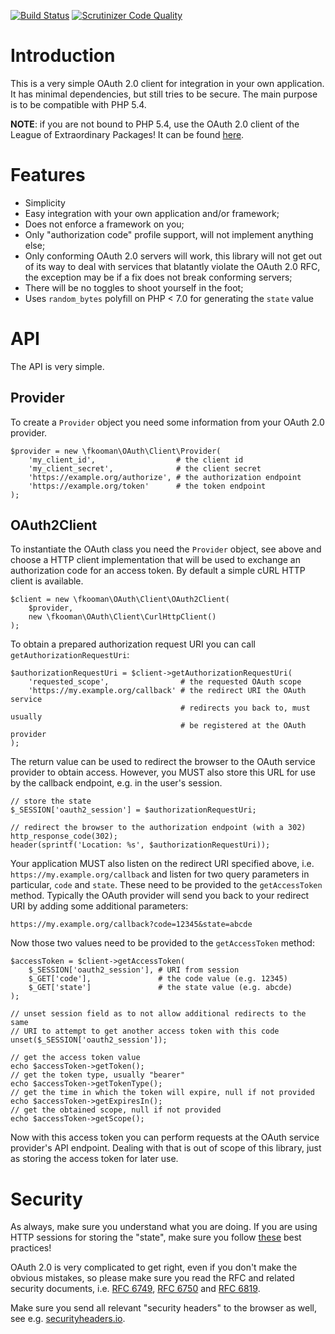 [![Build Status](https://travis-ci.org/fkooman/php-oauth2-client.svg?branch=master)](https://travis-ci.org/fkooman/php-oauth2-client)
[![Scrutinizer Code Quality](https://scrutinizer-ci.com/g/fkooman/php-oauth2-client/badges/quality-score.png?b=master)](https://scrutinizer-ci.com/g/fkooman/php-oauth2-client/?branch=master)

# Introduction
This is a very simple OAuth 2.0 client for integration in 
your own application. It has minimal dependencies, but still tries to be secure. 
The main purpose is to be compatible with PHP 5.4.

**NOTE**: if you are not bound to PHP 5.4, use the OAuth 2.0 client of 
the League of Extraordinary Packages! It can be found 
[here](http://oauth2-client.thephpleague.com/).

# Features

- Simplicity
- Easy integration with your own application and/or framework;
- Does not enforce a framework on you;
- Only "authorization code" profile support, will not implement anything else;
- Only conforming OAuth 2.0 servers will work, this library will not get out of 
  its way to deal with services that blatantly violate the OAuth 2.0 RFC, the 
  exception may be if a fix does not break conforming servers;
- There will be no toggles to shoot yourself in the foot;
- Uses `random_bytes` polyfill on PHP < 7.0 for generating the `state` value

# API

The API is very simple.

## Provider 

To create a `Provider` object you need some information from your OAuth 2.0 
provider.

    $provider = new \fkooman\OAuth\Client\Provider(
        'my_client_id',                  # the client id
        'my_client_secret',              # the client secret
        'https://example.org/authorize', # the authorization endpoint
        'https://example.org/token'      # the token endpoint
    );

## OAuth2Client

To instantiate the OAuth class you need the `Provider` object, see above and
choose a HTTP client implementation that will be used to exchange an 
authorization code for an access token. By default a simple cURL HTTP client 
is available.

    $client = new \fkooman\OAuth\Client\OAuth2Client(
        $provider,
        new \fkooman\OAuth\Client\CurlHttpClient()
    );

To obtain a prepared authorization request URI you can call 
`getAuthorizationRequestUri`:

    $authorizationRequestUri = $client->getAuthorizationRequestUri(
        'requested_scope',                # the requested OAuth scope
        'https://my.example.org/callback' # the redirect URI the OAuth service
                                          # redirects you back to, must usually
                                          # be registered at the OAuth provider
    );

The return value can be used to redirect the browser to the OAuth service 
provider to obtain access. However, you MUST also store this URL for use by the
callback endpoint, e.g. in the user's session.
    
    // store the state
    $_SESSION['oauth2_session'] = $authorizationRequestUri;
    
    // redirect the browser to the authorization endpoint (with a 302)
    http_response_code(302);
    header(sprintf('Location: %s', $authorizationRequestUri));

Your application MUST also listen on the redirect URI specified above, i.e. 
`https://my.example.org/callback` and listen for two query parameters in 
particular, `code` and `state`. These need to be provided to the 
`getAccessToken` method. Typically the OAuth provider will send you back to 
your redirect URI by adding some additional parameters:

    https://my.example.org/callback?code=12345&state=abcde

Now those two values need to be provided to the `getAccessToken` method:

    $accessToken = $client->getAccessToken(
        $_SESSION['oauth2_session'], # URI from session
        $_GET['code'],               # the code value (e.g. 12345)
        $_GET['state']               # the state value (e.g. abcde)
    );

    // unset session field as to not allow additional redirects to the same 
    // URI to attempt to get another access token with this code
    unset($_SESSION['oauth2_session']);
    
    // get the access token value
    echo $accessToken->getToken();
    // get the token type, usually "bearer"
    echo $accessToken->getTokenType();
    // get the time in which the token will expire, null if not provided
    echo $accessToken->getExpiresIn();
    // get the obtained scope, null if not provided
    echo $accessToken->getScope();

Now with this access token you can perform requests at the OAuth service 
provider's API endpoint. Dealing with that is out of scope of this library, 
just as storing the access token for later use.

# Security

As always, make sure you understand what you are doing. If you are using HTTP 
sessions for storing the "state", make sure you follow 
[these](https://paragonie.com/blog/2015/04/fast-track-safe-and-secure-php-sessions) 
best practices!

OAuth 2.0 is very complicated to get right, even if you don't make the obvious 
mistakes, so please make sure you read the RFC and related security documents,
i.e. [RFC 6749](https://tools.ietf.org/html/rfc6749), 
[RFC 6750](https://tools.ietf.org/html/rfc6750) and 
[RFC 6819](https://tools.ietf.org/html/rfc6819).

Make sure you send all relevant "security headers" to the browser as well, see 
e.g. [securityheaders.io](https://securityheaders.io/).
